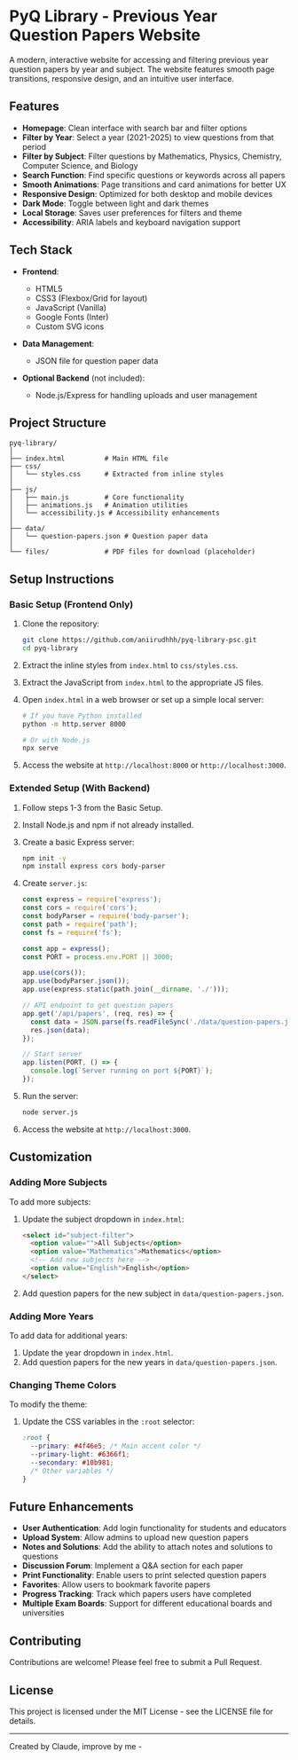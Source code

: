 # PyQ Library - Previous Year Question Papers Website

A modern, interactive website for accessing and filtering previous year question papers by year and subject. The website features smooth page transitions, responsive design, and an intuitive user interface.

## Features

- **Homepage**: Clean interface with search bar and filter options
- **Filter by Year**: Select a year (2021-2025) to view questions from that period
- **Filter by Subject**: Filter questions by Mathematics, Physics, Chemistry, Computer Science, and Biology
- **Search Function**: Find specific questions or keywords across all papers
- **Smooth Animations**: Page transitions and card animations for better UX
- **Responsive Design**: Optimized for both desktop and mobile devices
- **Dark Mode**: Toggle between light and dark themes
- **Local Storage**: Saves user preferences for filters and theme
- **Accessibility**: ARIA labels and keyboard navigation support

## Tech Stack

- **Frontend**:
  - HTML5
  - CSS3 (Flexbox/Grid for layout)
  - JavaScript (Vanilla)
  - Google Fonts (Inter)
  - Custom SVG icons

- **Data Management**:
  - JSON file for question paper data

- **Optional Backend** (not included):
  - Node.js/Express for handling uploads and user management

## Project Structure

```
pyq-library/
│
├── index.html          # Main HTML file
├── css/
│   └── styles.css      # Extracted from inline styles
│
├── js/
│   ├── main.js         # Core functionality
│   ├── animations.js   # Animation utilities
│   └── accessibility.js # Accessibility enhancements
│
├── data/
│   └── question-papers.json # Question paper data
│
└── files/              # PDF files for download (placeholder)
```

## Setup Instructions

### Basic Setup (Frontend Only)

1. Clone the repository:
   ```bash
   git clone https://github.com/aniirudhhh/pyq-library-psc.git
   cd pyq-library
   ```

2. Extract the inline styles from `index.html` to `css/styles.css`.

3. Extract the JavaScript from `index.html` to the appropriate JS files.

4. Open `index.html` in a web browser or set up a simple local server:
   ```bash
   # If you have Python installed
   python -m http.server 8000
   
   # Or with Node.js
   npx serve
   ```

5. Access the website at `http://localhost:8000` or `http://localhost:3000`.

### Extended Setup (With Backend)

1. Follow steps 1-3 from the Basic Setup.

2. Install Node.js and npm if not already installed.

3. Create a basic Express server:
   ```bash
   npm init -y
   npm install express cors body-parser
   ```

4. Create `server.js`:
   ```javascript
   const express = require('express');
   const cors = require('cors');
   const bodyParser = require('body-parser');
   const path = require('path');
   const fs = require('fs');

   const app = express();
   const PORT = process.env.PORT || 3000;

   app.use(cors());
   app.use(bodyParser.json());
   app.use(express.static(path.join(__dirname, './')));

   // API endpoint to get question papers
   app.get('/api/papers', (req, res) => {
     const data = JSON.parse(fs.readFileSync('./data/question-papers.json', 'utf8'));
     res.json(data);
   });

   // Start server
   app.listen(PORT, () => {
     console.log(`Server running on port ${PORT}`);
   });
   ```

5. Run the server:
   ```bash
   node server.js
   ```

6. Access the website at `http://localhost:3000`.

## Customization

### Adding More Subjects

To add more subjects:

1. Update the subject dropdown in `index.html`:
   ```html
   <select id="subject-filter">
     <option value="">All Subjects</option>
     <option value="Mathematics">Mathematics</option>
     <!-- Add new subjects here -->
     <option value="English">English</option>
   </select>
   ```

2. Add question papers for the new subject in `data/question-papers.json`.

### Adding More Years

To add data for additional years:

1. Update the year dropdown in `index.html`.
2. Add question papers for the new years in `data/question-papers.json`.

### Changing Theme Colors

To modify the theme:

1. Update the CSS variables in the `:root` selector:
   ```css
   :root {
     --primary: #4f46e5; /* Main accent color */
     --primary-light: #6366f1;
     --secondary: #10b981;
     /* Other variables */
   }
   ```

## Future Enhancements

- **User Authentication**: Add login functionality for students and educators
- **Upload System**: Allow admins to upload new question papers
- **Notes and Solutions**: Add the ability to attach notes and solutions to questions
- **Discussion Forum**: Implement a Q&A section for each paper
- **Print Functionality**: Enable users to print selected question papers
- **Favorites**: Allow users to bookmark favorite papers
- **Progress Tracking**: Track which papers users have completed
- **Multiple Exam Boards**: Support for different educational boards and universities

## Contributing

Contributions are welcome! Please feel free to submit a Pull Request.

## License

This project is licensed under the MIT License - see the LICENSE file for details.

---

Created by Claude, improve by me - 
